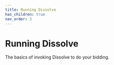 ```yaml
---
title: Running Dissolve
has_children: true
nav_order: 3
---
```

# Running Dissolve

The basics of invoking Dissolve to do your bidding.
